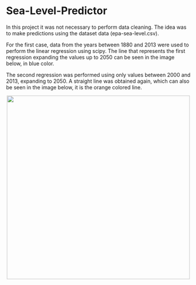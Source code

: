 # Sea-Level-Predictor


In this project it was not necessary to perform data cleaning. The idea was to make predictions using the dataset data (epa-sea-level.csv).

For the first case, data from the years between 1880 and 2013 were used to perform the linear regression using scipy. The line that represents the first regression expanding the values up to 2050 can be seen in the image below, in blue color.

The second regression was performed using only values between 2000 and 2013, expanding to 2050. A straight line was obtained again, which can also be seen in the image below, it is the orange colored line.

<div align="center">
  <img src="https://user-images.githubusercontent.com/102380417/178575283-0e2641ca-f0db-4ccf-b2cd-e2c219a01510.png" width="500px" />
</div>
